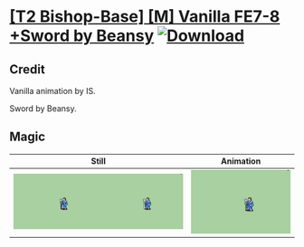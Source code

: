 # [\[T2 Bishop-Base\] \[M\] Vanilla FE7-8 +Sword by Beansy](./) [![Download](https://img.shields.io/badge/Download--red?style=social&logo=github)](https://minhaskamal.github.io/DownGit/#/home?url=https://github.com/Klokinator/FE-Repo/tree/main/Battle%20Animations%2FMagi%20-%20Holy-Type%2F%5BT2%20Bishop-Base%5D%20%5BM%5D%20Vanilla%20FE7-8%20%2BSword%20by%20Beansy%2F6.%20Magic%20(%2BStaff%20FE8))

## Credit

Vanilla animation by IS.

Sword by Beansy.

## Magic

| Still | Animation |
| :---: | :-------: |
| ![Magic still](./Magic_000.png) | ![Magic animation](./Magic.gif) |
